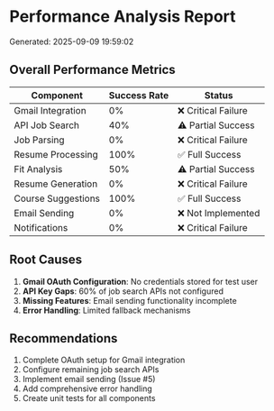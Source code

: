 # Performance Analysis Report

Generated: 2025-09-09 19:59:02

## Overall Performance Metrics

| Component | Success Rate | Status |
|-----------|-------------|---------|
| Gmail Integration | 0% | ❌ Critical Failure |
| API Job Search | 40% | ⚠️ Partial Success |
| Job Parsing | 0% | ❌ Critical Failure |
| Resume Processing | 100% | ✅ Full Success |
| Fit Analysis | 50% | ⚠️ Partial Success |
| Resume Generation | 0% | ❌ Critical Failure |
| Course Suggestions | 100% | ✅ Full Success |
| Email Sending | 0% | ❌ Not Implemented |
| Notifications | 0% | ❌ Critical Failure |

## Root Causes

1. **Gmail OAuth Configuration**: No credentials stored for test user
2. **API Key Gaps**: 60% of job search APIs not configured
3. **Missing Features**: Email sending functionality incomplete
4. **Error Handling**: Limited fallback mechanisms

## Recommendations

1. Complete OAuth setup for Gmail integration
2. Configure remaining job search APIs
3. Implement email sending (Issue #5)
4. Add comprehensive error handling
5. Create unit tests for all components

